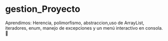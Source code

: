 # gestion_Proyecto
Aprendimos: Herencia, polimorfismo, abstraccion,uso de ArrayList, iteradores, enum, manejo de excepciones y un menú interactivo en consola. 🚀
